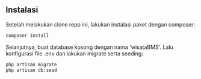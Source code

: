 ## Instalasi

Setelah melakukan clone repo ini, lakukan instalasi paket dengan composer:

```bash
composer install
```
Selanjutnya, buat database kosong dengan nama 'wisataBMS'. Lalu konfigurasi file .env dan lakukan migrate serta seeding:
```bash
php artisan migrate
php artisan db:seed
```
